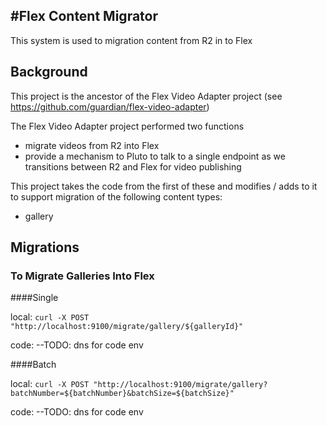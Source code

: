 #Flex Content Migrator
-----------------------

This system is used to migration content from R2 in to Flex

## Background

This project is the ancestor of the Flex Video Adapter project (see https://github.com/guardian/flex-video-adapter)

The Flex Video Adapter project performed two functions
- migrate videos from R2 into Flex
- provide a mechanism to Pluto to talk to a single endpoint as we transitions between R2 and Flex for video publishing

This project takes the code from the first of these and modifies / adds to it to support migration of the following content types:
- gallery

## Migrations

### To Migrate Galleries Into Flex

####Single

local: `curl -X POST "http://localhost:9100/migrate/gallery/${galleryId}"`

code: --TODO: dns for code env

####Batch

local: `curl -X POST "http://localhost:9100/migrate/gallery?batchNumber=${batchNumber}&batchSize=${batchSize}"`

code:   --TODO: dns for code env


